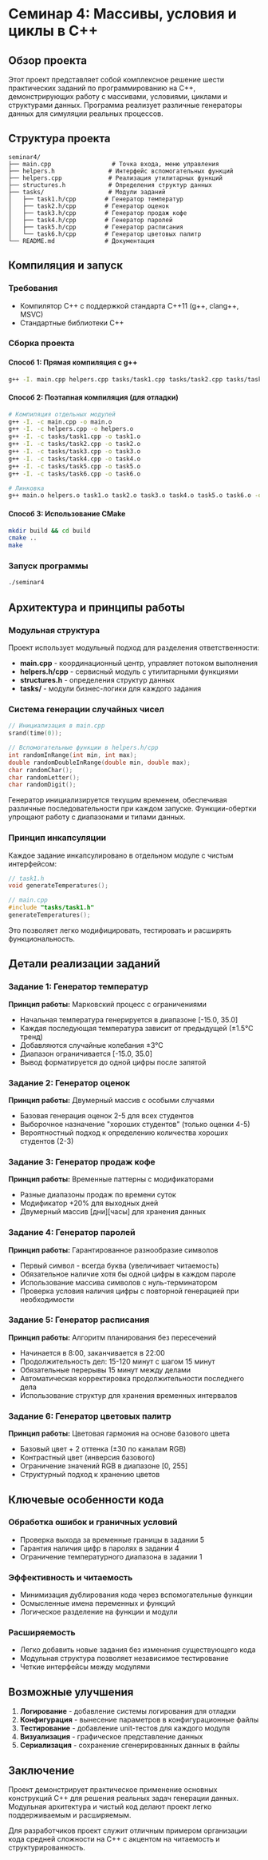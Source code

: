 
# Семинар 4: Массивы, условия и циклы в C++

## Обзор проекта

Этот проект представляет собой комплексное решение шести практических заданий по программированию на C++, демонстрирующих работу с массивами, условиями, циклами и структурами данных. Программа реализует различные генераторы данных для симуляции реальных процессов.

## Структура проекта

```
seminar4/
├── main.cpp                 # Точка входа, меню управления
├── helpers.h               # Интерфейс вспомогательных функций
├── helpers.cpp             # Реализация утилитарных функций
├── structures.h            # Определения структур данных
├── tasks/                  # Модули заданий
│   ├── task1.h/cpp        # Генератор температур
│   ├── task2.h/cpp        # Генератор оценок
│   ├── task3.h/cpp        # Генератор продаж кофе
│   ├── task4.h/cpp        # Генератор паролей
│   ├── task5.h/cpp        # Генератор расписания
│   └── task6.h/cpp        # Генератор цветовых палитр
└── README.md              # Документация
```

## Компиляция и запуск

### Требования
- Компилятор C++ с поддержкой стандарта C++11 (g++, clang++, MSVC)
- Стандартные библиотеки C++

### Сборка проекта

#### Способ 1: Прямая компиляция с g++
```bash
g++ -I. main.cpp helpers.cpp tasks/task1.cpp tasks/task2.cpp tasks/task3.cpp tasks/task4.cpp tasks/task5.cpp tasks/task6.cpp -o seminar4
```

#### Способ 2: Поэтапная компиляция (для отладки)
```bash
# Компиляция отдельных модулей
g++ -I. -c main.cpp -o main.o
g++ -I. -c helpers.cpp -o helpers.o
g++ -I. -c tasks/task1.cpp -o task1.o
g++ -I. -c tasks/task2.cpp -o task2.o
g++ -I. -c tasks/task3.cpp -o task3.o
g++ -I. -c tasks/task4.cpp -o task4.o
g++ -I. -c tasks/task5.cpp -o task5.o
g++ -I. -c tasks/task6.cpp -o task6.o

# Линковка
g++ main.o helpers.o task1.o task2.o task3.o task4.o task5.o task6.o -o seminar4
```

#### Способ 3: Использование CMake
```bash
mkdir build && cd build
cmake ..
make
```

### Запуск программы
```bash
./seminar4
```

## Архитектура и принципы работы

### Модульная структура

Проект использует модульный подход для разделения ответственности:

- **main.cpp** - координационный центр, управляет потоком выполнения
- **helpers.h/cpp** - сервисный модуль с утилитарными функциями
- **structures.h** - определения структур данных
- **tasks/** - модули бизнес-логики для каждого задания

### Система генерации случайных чисел

```cpp
// Инициализация в main.cpp
srand(time(0));

// Вспомогательные функции в helpers.h/cpp
int randomInRange(int min, int max);
double randomDoubleInRange(double min, double max);
char randomChar();
char randomLetter();
char randomDigit();
```

Генератор инициализируется текущим временем, обеспечивая различные последовательности при каждом запуске. Функции-обертки упрощают работу с диапазонами и типами данных.

### Принцип инкапсуляции

Каждое задание инкапсулировано в отдельном модуле с чистым интерфейсом:

```cpp
// task1.h
void generateTemperatures();

// main.cpp
#include "tasks/task1.h"
generateTemperatures();
```

Это позволяет легко модифицировать, тестировать и расширять функциональность.

## Детали реализации заданий

### Задание 1: Генератор температур
**Принцип работы:** Марковский процесс с ограничениями
- Начальная температура генерируется в диапазоне [-15.0, 35.0]
- Каждая последующая температура зависит от предыдущей (±1.5°C тренд)
- Добавляются случайные колебания ±3°C
- Диапазон ограничивается [-15.0, 35.0]
- Вывод форматируется до одной цифры после запятой

### Задание 2: Генератор оценок
**Принцип работы:** Двумерный массив с особыми случаями
- Базовая генерация оценок 2-5 для всех студентов
- Выборочное назначение "хороших студентов" (только оценки 4-5)
- Вероятностный подход к определению количества хороших студентов (2-3)

### Задание 3: Генератор продаж кофе
**Принцип работы:** Временные паттерны с модификаторами
- Разные диапазоны продаж по времени суток
- Модификатор +20% для выходных дней
- Двумерный массив [дни][часы] для хранения данных

### Задание 4: Генератор паролей
**Принцип работы:** Гарантированное разнообразие символов
- Первый символ - всегда буква (увеличивает читаемость)
- Обязательное наличие хотя бы одной цифры в каждом пароле
- Использование массива символов с нуль-терминатором
- Проверка условия наличия цифры с повторной генерацией при необходимости

### Задание 5: Генератор расписания
**Принцип работы:** Алгоритм планирования без пересечений
- Начинается в 8:00, заканчивается в 22:00
- Продолжительность дел: 15-120 минут с шагом 15 минут
- Обязательные перерывы 15 минут между делами
- Автоматическая корректировка продолжительности последнего дела
- Использование структур для хранения временных интервалов

### Задание 6: Генератор цветовых палитр
**Принцип работы:** Цветовая гармония на основе базового цвета
- Базовый цвет + 2 оттенка (±30 по каналам RGB)
- Контрастный цвет (инверсия базового)
- Ограничение значений RGB в диапазоне [0, 255]
- Структурный подход к хранению цветов

## Ключевые особенности кода

### Обработка ошибок и граничных условий
- Проверка выхода за временные границы в задании 5
- Гарантия наличия цифр в паролях в задании 4
- Ограничение температурного диапазона в задании 1

### Эффективность и читаемость
- Минимизация дублирования кода через вспомогательные функции
- Осмысленные имена переменных и функций
- Логическое разделение на функции и модули

### Расширяемость
- Легко добавить новые задания без изменения существующего кода
- Модульная структура позволяет независимое тестирование
- Четкие интерфейсы между модулями

## Возможные улучшения

1. **Логирование** - добавление системы логирования для отладки
2. **Конфигурация** - вынесение параметров в конфигурационные файлы
3. **Тестирование** - добавление unit-тестов для каждого модуля
4. **Визуализация** - графическое представление данных
5. **Сериализация** - сохранение сгенерированных данных в файлы

## Заключение

Проект демонстрирует практическое применение основных конструкций C++ для решения реальных задач генерации данных. Модульная архитектура и чистый код делают проект легко поддерживаемым и расширяемым.

Для разработчиков проект служит отличным примером организации кода средней сложности на C++ с акцентом на читаемость и структурированность.
```
